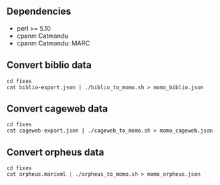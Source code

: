 ## Dependencies

* perl >= 5.10
* cpanm Catmandu
* cpanm Catmandu::MARC

## Convert biblio data

```
cd fixes
cat biblio-export.json | ./biblio_to_momo.sh > momo_biblio.json
```

## Convert cageweb data

```
cd fixes
cat cageweb-export.json | ./cageweb_to_momo.sh > momo_cageweb.json
```

## Convert orpheus data

```
cd fixes
cat orpheus.marcxml | ./orpheus_to_momo.sh > momo_orpheus.json
```
